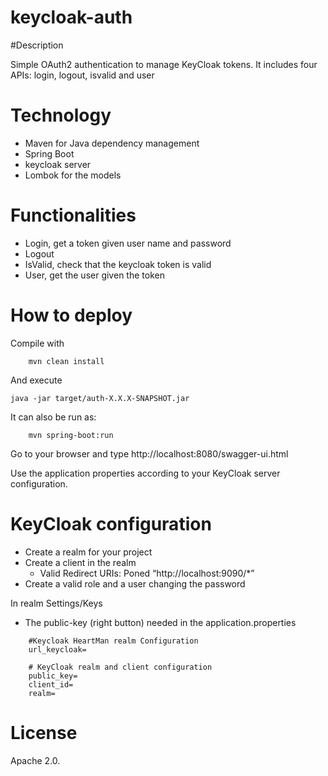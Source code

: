 # keycloak-auth

#Description

Simple OAuth2 authentication to manage KeyCloak tokens. It includes four APIs: login, logout, isvalid and user

# Technology

- Maven for Java dependency management
- Spring Boot 
- keycloak server
- Lombok for the models

# Functionalities
- Login, get a token given user name and password
- Logout
- IsValid, check that the keycloak token is valid
- User, get the user given the token

# How to deploy

Compile with
```
	mvn clean install
```

And execute
```
java -jar target/auth-X.X.X-SNAPSHOT.jar
```

It can also be run as:
```
    mvn spring-boot:run
```

Go to your browser and type http://localhost:8080/swagger-ui.html

Use the application properties according to your KeyCloak server configuration.

# KeyCloak configuration

- Create a realm for your project
- Create a client in the realm
	- Valid Redirect URIs: Poned “http://localhost:9090/*”
- Create a valid role and a user changing the password

In realm Settings/Keys
- The public-key (right button) needed in the application.properties 

```
	#Keycloak HeartMan realm Configuration
	url_keycloak=

	# KeyCloak realm and client configuration
	public_key=
	client_id=
	realm=
```


# License

Apache 2.0.

